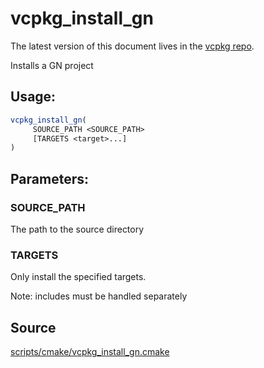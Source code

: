# vcpkg_install_gn

The latest version of this document lives in the [vcpkg repo](https://github.com/Microsoft/vcpkg/blob/master/docs/maintainers/vcpkg_install_gn.md).

Installs a GN project

## Usage:
```cmake
vcpkg_install_gn(
     SOURCE_PATH <SOURCE_PATH>
     [TARGETS <target>...]
)
```

## Parameters:
### SOURCE_PATH
The path to the source directory

### TARGETS
Only install the specified targets.

Note: includes must be handled separately

## Source
[scripts/cmake/vcpkg\_install\_gn.cmake](https://github.com/Microsoft/vcpkg/blob/master/scripts/cmake/vcpkg_install_gn.cmake)
